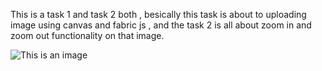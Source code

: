 This is a task 1 and task 2 both , besically this task is about to uploading image using canvas and fabric js , and the task 2 is all about zoom in and zoom out functionality on that image. 


![This is an image](https://myoctocat.com/assets/images/base-octocat.svg)
